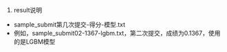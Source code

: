 1. result说明

- sample_submit第几次提交-得分-模型.txt
- 例如，sample_submit02-1367-lgbm.txt，第二次提交，成绩为0.1367，使用的是LGBM模型

